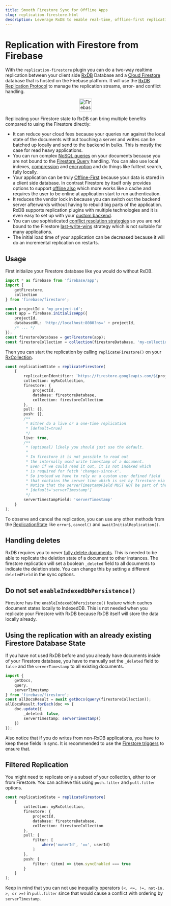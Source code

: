 ```yaml
---
title: Smooth Firestore Sync for Offline Apps
slug: replication-firestore.html
description: Leverage RxDB to enable real-time, offline-first replication with Firestore. Cut cloud costs, resolve conflicts, and speed up your app.
---
```


# Replication with Firestore from Firebase

With the `replication-firestore` plugin you can do a two-way realtime replication
between your client side [RxDB](./) Database and a [Cloud Firestore](https://firebase.google.com/docs/firestore) database that is hosted on the Firebase platform. It will use the [RxDB Replication Protocol](./replication.md) to manage the replication streams, error- and conflict handling.

<p align="center">
  <img src="./files/alternatives/firebase.svg" alt="Firebase" height="40" />
</p>


Replicating your Firestore state to RxDB can bring multiple benefits compared to using the Firestore directly:
- It can reduce your cloud fees because your queries run against the local state of the documents without touching a server and writes can be batched up locally and send to the backend in bulks. This is mostly the case for read heavy applications.
- You can run complex [NoSQL queries](./why-nosql.md) on your documents because you are not bound to the [Firestore Query](https://firebase.google.com/docs/firestore/query-data/queries) handling. You can also use local indexes, [compression](./key-compression.md) and [encryption](./encryption.md) and do things like fulltext search, fully locally.
- Your application can be truly [Offline-First](./offline-first.md) because your data is stored in a client side database. In contrast Firestore by itself only provides options to support [offline also](https://cloud.google.com/firestore/docs/manage-data/enable-offline) which more works like a cache and requires the user to be online at application start to run authentication.
- It reduces the vendor lock in because you can switch out the backend server afterwards without having to rebuild big parts of the application. RxDB supports replication plugins with multiple technologies and it is even easy to set up with your [custom backend](./replication.md).
- You can use sophisticated [conflict resolution strategies](./replication.md#conflict-handling) so you are not bound to the Firestore [last-write-wins](https://stackoverflow.com/a/47781502/3443137) strategy which is not suitable for many applications.
- The initial load time of your application can be decreased because it will do an incremental replication on restarts.


## Usage


First initialize your Firestore database like you would do without RxDB.

```ts
import * as firebase from 'firebase/app';
import {
    getFirestore,
    collection
} from 'firebase/firestore';

const projectId = 'my-project-id';
const app = firebase.initializeApp({
    projectId,
    databaseURL: 'http://localhost:8080?ns=' + projectId,
    /* ... */
});
const firestoreDatabase = getFirestore(app);
const firestoreCollection = collection(firestoreDatabase, 'my-collection-name');
```

Then you can start the replication by calling `replicateFirestore()` on your [RxCollection](./rx-collection.md).

```ts
const replicationState = replicateFirestore(
    {
        replicationIdentifier: `https://firestore.googleapis.com/${projectId}`,
        collection: myRxCollection,
        firestore: {
            projectId,
            database: firestoreDatabase,
            collection: firestoreCollection
        },
        pull: {},
        push: {},
        /**
         * Either do a live or a one-time replication
         * [default=true]
         */
        live: true,
        /**
         * (optional) likely you should just use the default.
         *
         * In firestore it is not possible to read out
         * the internally used write timestamp of a document.
         * Even if we could read it out, it is not indexed which
         * is required for fetch 'changes-since-x'.
         * So instead we have to rely on a custom user defined field
         * that contains the server time which is set by firestore via serverTimestamp()
         * Notice that the serverTimestampField MUST NOT be part of the collections RxJsonSchema!
         * [default='serverTimestamp']
         */
        serverTimestampField: 'serverTimestamp'
    }
);
```

To observe and cancel the replication, you can use any other methods from the [ReplicationState](./replication.md) like `error$`, `cancel()` and `awaitInitialReplication()`.

## Handling deletes

RxDB requires you to never [fully delete documents](./replication.md#data-layout-on-the-server). This is needed to be able to replicate the deletion state of a document to other instances. The firestore replication will set a boolean `_deleted` field to all documents to indicate the deletion state. You can change this by setting a different `deletedField` in the sync options.

## Do not set `enableIndexedDbPersistence()`

Firestore has the `enableIndexedDbPersistence()` feature which caches document states locally to IndexedDB. This is not needed when you replicate your Firestore with RxDB because RxDB itself will store the data locally already.

## Using the replication with an already existing Firestore Database State

If you have not used RxDB before and you already have documents inside of your Firestore database, you have
to manually set the `_deleted` field to `false` and the `serverTimestamp` to all existing documents.

```ts
import {
    getDocs,
    query,
    serverTimestamp
} from 'firebase/firestore';
const allDocsResult = await getDocs(query(firestoreCollection));
allDocsResult.forEach(doc => {
    doc.update({
        _deleted: false,
        serverTimestamp: serverTimestamp()
    })
});
```

Also notice that if you do writes from non-RxDB applications, you have to keep these fields in sync. It is recommended to use the [Firestore triggers](https://firebase.google.com/docs/functions/firestore-events) to ensure that.

## Filtered Replication

You might need to replicate only a subset of your collection, either to or from Firestore. You can achieve this using `push.filter` and `pull.filter` options.

```ts
const replicationState = replicateFirestore(
    {
        collection: myRxCollection,
        firestore: {
            projectId,
            database: firestoreDatabase,
            collection: firestoreCollection
        },
        pull: {
            filter: [
                where('ownerId', '==', userId)
            ]
        },
        push: {
            filter: (item) => item.syncEnabled === true
        }
    }
);
```



Keep in mind that you can not use inequality operators `(<, <=, !=, not-in, >, or >=)` in `pull.filter` since that would cause a conflict with ordering by `serverTimestamp`.
